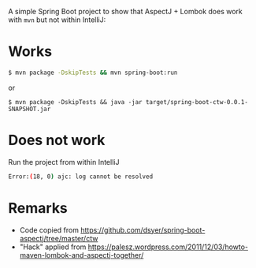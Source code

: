 A simple Spring Boot project to show that AspectJ + Lombok does work with `mvn` but not within IntelliJ:

# Works
```bash
$ mvn package -DskipTests && mvn spring-boot:run
```
or
```
$ mvn package -DskipTests && java -jar target/spring-boot-ctw-0.0.1-SNAPSHOT.jar
```

# Does not work
Run the project from within IntelliJ
```bash
Error:(18, 0) ajc: log cannot be resolved
```

# Remarks
- Code copied from https://github.com/dsyer/spring-boot-aspectj/tree/master/ctw
- "Hack" applied from https://palesz.wordpress.com/2011/12/03/howto-maven-lombok-and-aspectj-together/
